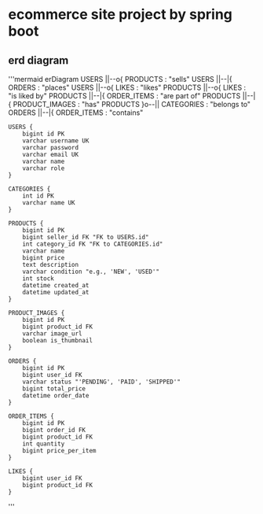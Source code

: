 # ecommerce site project by spring boot

## erd diagram

'''mermaid
erDiagram
    USERS ||--o{ PRODUCTS : "sells"
    USERS ||--|{ ORDERS : "places"
    USERS ||--o{ LIKES : "likes"
    PRODUCTS ||--o{ LIKES : "is liked by"
    PRODUCTS ||--|{ ORDER_ITEMS : "are part of"
    PRODUCTS ||--|{ PRODUCT_IMAGES : "has"
    PRODUCTS }o--|| CATEGORIES : "belongs to"
    ORDERS ||--|{ ORDER_ITEMS : "contains"


    USERS {
        bigint id PK
        varchar username UK
        varchar password
        varchar email UK
        varchar name
        varchar role
    }

    CATEGORIES {
        int id PK
        varchar name UK
    }

    PRODUCTS {
        bigint id PK
        bigint seller_id FK "FK to USERS.id"
        int category_id FK "FK to CATEGORIES.id"
        varchar name
        bigint price
        text description
        varchar condition "e.g., 'NEW', 'USED'"
        int stock
        datetime created_at
        datetime updated_at
    }

    PRODUCT_IMAGES {
        bigint id PK
        bigint product_id FK
        varchar image_url
        boolean is_thumbnail
    }

    ORDERS {
        bigint id PK
        bigint user_id FK
        varchar status "'PENDING', 'PAID', 'SHIPPED'"
        bigint total_price
        datetime order_date
    }

    ORDER_ITEMS {
        bigint id PK
        bigint order_id FK
        bigint product_id FK
        int quantity
        bigint price_per_item
    }

    LIKES {
        bigint user_id FK
        bigint product_id FK
    }
'''
